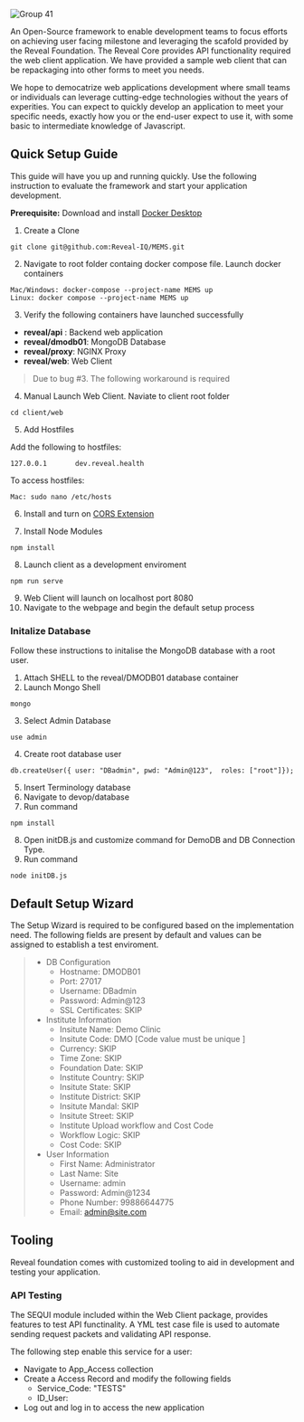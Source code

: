 ![Group 41](https://user-images.githubusercontent.com/8020014/179413406-5b438dbb-e8e2-46ce-9504-62cbd01f648a.png)

An Open-Source framework to enable development teams to focus efforts on achieving user facing milestone and leveraging the scafold provided by the Reveal Foundation. The Reveal Core provides API functionality required the web client application. We have provided a sample web client that can be repackaging into other forms to meet you needs. 

We hope to democatrize web applications development where small teams or individuals can leverage cutting-edge technologies without the years of experities. You can expect to quickly develop an application to meet your specific needs, exactly how you or the end-user expect to use it, with some basic to intermediate knowledge of Javascript. 



## Quick Setup Guide
This guide will have you up and running quickly. Use the following instruction to evaluate the framework and start your application development.

**Prerequisite:** Download and install [Docker Desktop](https://www.docker.com/products/docker-desktop/)

1. Create a Clone
```
git clone git@github.com:Reveal-IQ/MEMS.git
```
2. Navigate to root folder containg docker compose file. Launch docker containers
```
Mac/Windows: docker-compose --project-name MEMS up 
Linux: docker compose --project-name MEMS up 
```
3. Verify the following containers have launched successfully
 - **reveal/api** : Backend web application
 - **reveal/dmodb01**: MongoDB Database 
 - **reveal/proxy**: NGINX Proxy
 - **reveal/web**: Web Client
 
> Due to bug #3. The following workaround is required

4. Manual Launch Web Client. Naviate to client root folder
```
cd client/web
```
5. Add Hostfiles

Add the following to hostfiles:
```
127.0.0.1       dev.reveal.health
```

To access hostfiles:
```
Mac: sudo nano /etc/hosts
```
6. Install and turn on [CORS Extension](https://chrome.google.com/webstore/detail/allow-cors-access-control/lhobafahddgcelffkeicbaginigeejlf?hl=en)




7. Install Node Modules
```
npm install
```

8. Launch client as a development enviroment
```
npm run serve
```

9. Web Client will launch on localhost port 8080
10. Navigate to the webpage and begin the default setup process

### Initalize Database
Follow these instructions to initalise the MongoDB database with a root user. 

1. Attach SHELL to the reveal/DMODB01 database container
2. Launch Mongo Shell
```
mongo
```
3. Select Admin Database
```
use admin
```
4. Create root database user
```
db.createUser({ user: "DBadmin", pwd: "Admin@123",  roles: ["root"]});
```
5. Insert Terminology database
6. Navigate to devop/database
7. Run command
```
npm install
```
8. Open initDB.js and customize command for DemoDB and DB Connection Type.
9. Run command
```
node initDB.js
```

## Default Setup Wizard

The Setup Wizard is required to be configured based on the implementation need. The following fields are present by default and values can be assigned to establish a test enviroment. 

> - DB Configuration 
>    - Hostname: DMODB01 
>    - Port: 27017 
>    - Username: DBadmin  
>    - Password: Admin@123
>    - SSL Certificates: SKIP
> - Institute Information 
>   - Insitute Name: Demo Clinic 
>   - Insitute Code: DMO [Code value must be unique ] 
>   - Currency:  SKIP
>   - Time Zone: SKIP
>   - Foundation Date: SKIP 
>   - Institute Country: SKIP
>   - Insitute State: SKIP
>   - Institute District: SKIP 
>   - Insitute Mandal: SKIP 
>   - Insitute Street: SKIP
>   - Institute Upload workflow and Cost Code
>   - Workflow Logic: SKIP
>   - Cost Code: SKIP 
> - User Information 
>    - First Name: Administrator 
>    - Last Name: Site 
>    - Username: admin 
>    - Password: Admin@1234 
>    - Phone Number: 99886644775 
>    - Email: admin@site.com


## Tooling
Reveal foundation comes with customized tooling to aid in development and testing your application. 

### API Testing
The SEQUI module included within the Web Client package, provides features to test API functinality. A YML test case file is used to automate sending request packets and validating API response.

The following step enable this service for a user:
- Navigate to App_Access collection
- Create a Access Record and modify the following fields
    - Service_Code: "TESTS"
    - ID_User: <User ID>
- Log out and log in to access the new application
